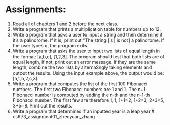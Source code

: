 # Assignments:
1. Read all of chapters 1 and 2 before the next class.
2. Write a program that prints a multiplication table for numbers up to 12.
3. Write a program that asks a user to input a string and then determine if it’s a palindrome. If it is, print out “The string <the string the user typed in> [is | is not] a palindrome. If the user types q, the program exits.
4. Write a program that asks the user to input two lists of equal length in the format: [a,b,c], [1,2,3]. The program should test that both lists are of equal length, if not, print out an error message. If they are the same length, combine the two lists by alternaSngly taking elements and output the results. Using the input example above, the output would be: [a,1,b,2,c,3].
5. Write a program that computes the list of the first 100 Fibonacci numbers. The first two Fibonacci numbers are 1 and 1. The n+1 Fibonacci number is computed by adding the n-th and the n-1-th Fibonacci number. The first few are therefore 1, 1, 1+1=2, 1+2=3, 2+3=5, 3+5=8. Print out the results.
6. Write a program that determines if an inputted year is a leap year.# cs673_assignment01_zhenyuan_zhang
